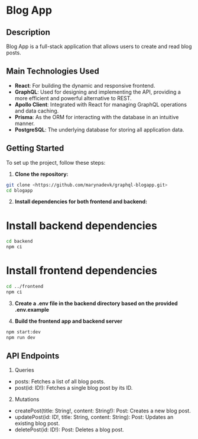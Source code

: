 # Blog App

## Description

Blog App is a full-stack application that allows users to create and read blog posts.

## Main Technologies Used
- **React**: For building the dynamic and responsive frontend.
- **GraphQL**: Used for designing and implementing the API, providing a more efficient and powerful alternative to REST.
- **Apollo Client**: Integrated with React for managing GraphQL operations and data caching.
- **Prisma**: As the ORM for interacting with the database in an intuitive manner.
- **PostgreSQL**: The underlying database for storing all application data.

## Getting Started

To set up the project, follow these steps:

1. **Clone the repository:**

```sh
git clone <https://github.com/marynadevk/graphql-blogapp.git>
cd blogapp
```
2. **Install dependencies for both frontend and backend:**
# Install backend dependencies
```sh
cd backend
npm сі
```
# Install frontend dependencies
```sh
cd ../frontend
npm сі
```
3. **Create a .env file in the backend directory based on the provided .env.example**

4. **Build the frontend app and backend server**
```sh
npm start:dev
npm run dev
```

## API Endpoints

1. Queries
  - posts: Fetches a list of all blog posts.
  - post(id: ID!): Fetches a single blog post by its ID.

2. Mutations
  - createPost(title: String!, content: String!): Post: Creates a new blog post.
  - updatePost(id: ID!, title: String, content: String): Post: Updates an existing blog post.
  - deletePost(id: ID!): Post: Deletes a blog post.